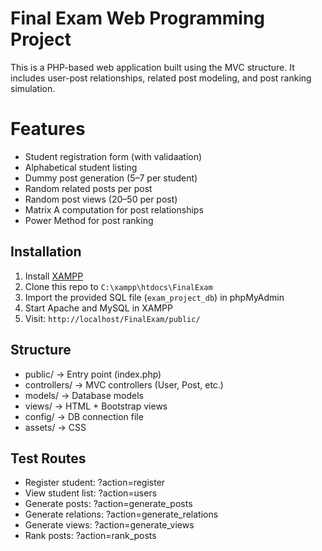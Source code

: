 # Final Exam Web Programming Project

This is a PHP-based web application built using the MVC structure. It includes user-post relationships, related post modeling, and post ranking simulation.


# Features

- Student registration form (with validaation)
- Alphabetical student listing
- Dummy post generation (5–7 per student)
- Random related posts per post
- Random post views (20–50 per post)
- Matrix A computation for post relationships
- Power Method for post ranking

## Installation

1. Install [XAMPP](https://www.apachefriends.org/)
2. Clone this repo to `C:\xampp\htdocs\FinalExam`
3. Import the provided SQL file (`exam_project_db`) in phpMyAdmin
4. Start Apache and MySQL in XAMPP
5. Visit: `http://localhost/FinalExam/public/`

## Structure

- public/           → Entry point (index.php)
- controllers/      → MVC controllers (User, Post, etc.)
- models/           → Database models
- views/            → HTML + Bootstrap views
- config/           → DB connection file
- assets/           → CSS

## Test Routes

- Register student:       ?action=register
- View student list:      ?action=users
- Generate posts:         ?action=generate_posts
- Generate relations:     ?action=generate_relations
- Generate views:         ?action=generate_views
- Rank posts:             ?action=rank_posts

